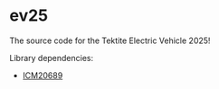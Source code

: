 # ev25
The source code for the Tektite Electric Vehicle 2025!

Library dependencies:
- [ICM20689](https://docs.arduino.cc/libraries/icm20689/)